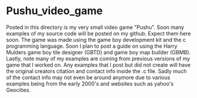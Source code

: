 # Pushu_video_game
Posted in this directory is my very small video game "Pushu". Soon many examples of my source code will be posted on my github.
Expect them here soon. The game was made using the game boy development kit and the c programming language.
Soon I plan to post a guide on using the Harry Mulders game boy tile designer (GBTD) and game boy map builder (GBMB).
Lastly, note many of my examples are coming from previous versions of my game that I worked on. Any examples that I post but did not create will have the original creators citation and contact info inside the .c file. Sadly much of the contact info may not even be around anymore due to various examples being from the early 2000's and websites such as yahoo's Geocities.
